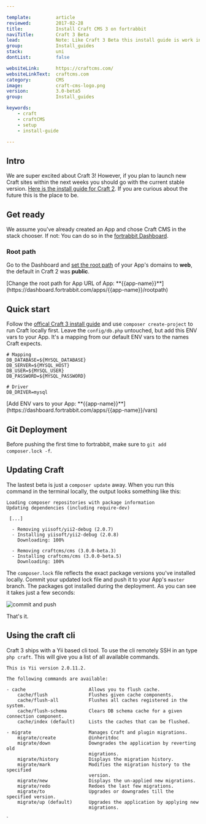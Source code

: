 ```yaml
---

template:         article
reviewed:         2017-02-28
title:            Install Craft CMS 3 on fortrabbit
naviTitle:        Craft 3 Beta
lead:             Note: Like Craft 3 Beta this install guide is work in progress.
group:            Install_guides
stack:            uni
dontList:         false

websiteLink:      https://craftcms.com/
websiteLinkText:  craftcms.com
category:         CMS
image:            craft-cms-logo.png
version:          3.0-beta5
group:            Install_guides

keywords:
    - craft
    - craftCMS
    - setup
    - install-guide

---
```



## Intro

We are super excited about Craft 3! However, if you plan to launch new Craft sites within the next weeks you should go with the current stable version. [Here is the install guide for Craft 2](/install-craft-2-uni). If you are curious about the future this is the place to be.


## Get ready

We assume you've already created an App and chose Craft CMS in the stack chooser. If not: You can do so in the [fortrabbit Dashboard](/dashboard).

### Root path

Go to the Dashboard and [set the root path](/app#toc-root-path) of your App's domains to **web**, the default in Craft 2 was **public**.

<div markdown="1" data-user="known">
[Change the root path for App URL of App: **{{app-name}}**](https://dashboard.fortrabbit.com/apps/{{app-name}}/rootpath)
</div>


## Quick start

Follow the [offical Craft 3 install guide](https://github.com/craftcms/docs/blob/master/en/installation.md) and use `composer create-project` to run Craft locally first. 
Leave the `config/db.php` untouched, but add this ENV vars to your App. It's a mapping from our default ENV vars to the names Craft expects. 

```plain
# Mapping
DB_DATABASE=${MYSQL_DATABASE}
DB_SERVER=${MYSQL_HOST}
DB_USER=${MYSQL_USER}
DB_PASSWORD=${MYSQL_PASSWORD}

# Driver
DB_DRIVER=mysql
```

<div markdown="1" data-user="known">
[Add ENV vars to your App: **{{app-name}}**](https://dashboard.fortrabbit.com/apps/{{app-name}}/vars)
</div>

## Git Deployment

Before pushing the first time to fortrabbit, make sure to `git add composer.lock -f`.


## Updating Craft

The lastest beta is just a `composer update` away. When you run this command in the terminal locally, the output looks something like this: 

```plain
Loading composer repositories with package information
Updating dependencies (including require-dev)

 [...]
 
  - Removing yiisoft/yii2-debug (2.0.7)
  - Installing yiisoft/yii2-debug (2.0.8)
    Downloading: 100%

  - Removing craftcms/cms (3.0.0-beta.3)
  - Installing craftcms/cms (3.0.0-beta.5)
    Downloading: 100%
```

The `composer.lock` file reflects the exact package versions you've installed locally. Commit your updated lock file and push it to your App's `master` branch. The packages got installed during the deployment. As you can see it takes just a few seconds:

![commit and push](https://static.frbit.name/img/help/craft3-composer-update.gif)

That's it. 


## Using the craft cli

Craft 3 ships with a Yii based cli tool. To use the cli remotely SSH in an type `php craft`. This will give you a list of all available commands.

```
This is Yii version 2.0.11.2.

The following commands are available:

- cache                       Allows you to flush cache.
    cache/flush               Flushes given cache components.
    cache/flush-all           Flushes all caches registered in the system.
    cache/flush-schema        Clears DB schema cache for a given connection component.
    cache/index (default)     Lists the caches that can be flushed.

- migrate                     Manages Craft and plugin migrations.
    migrate/create            @inheritdoc
    migrate/down              Downgrades the application by reverting old
                              migrations.
    migrate/history           Displays the migration history.
    migrate/mark              Modifies the migration history to the specified
                              version.
    migrate/new               Displays the un-applied new migrations.
    migrate/redo              Redoes the last few migrations.
    migrate/to                Upgrades or downgrades till the specified version.
    migrate/up (default)      Upgrades the application by applying new
                              migrations.
```
`
